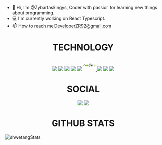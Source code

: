 - 👋 Hi, I’m @ŽybartasRingys, Coder with passion for learning new things about programming.
- :computer: I'm currently working on React Typescript.
- 📫 How to reach me DeveloperZR92@gmail.com






<h1 align="center">TECHNOLOGY</h1>

<p align="center">
  <img src="https://cdn.jsdelivr.net/gh/devicons/devicon/icons/html5/html5-original-wordmark.svg" style="height: 4rem"/>
<img src="https://cdn.jsdelivr.net/gh/devicons/devicon/icons/css3/css3-original-wordmark.svg" style="height: 4rem"/>
  <img src="https://cdn.jsdelivr.net/gh/devicons/devicon/icons/bootstrap/bootstrap-plain-wordmark.svg"  style="height: 4rem"/>
  <img src="https://cdn.jsdelivr.net/gh/devicons/devicon/icons/javascript/javascript-plain.svg" style="height: 4rem"/>
   <img src="https://cdn.jsdelivr.net/gh/devicons/devicon/icons/react/react-original.svg" style="height: 4rem"/>
<a href="https://nodejs.org" target="_blank"> <img src="https://raw.githubusercontent.com/devicons/devicon/master/icons/nodejs/nodejs-original-wordmark.svg" alt="nodejs" width="40" height="40"/> </a>
<img src="https://cdn.jsdelivr.net/gh/devicons/devicon/icons/npm/npm-original-wordmark.svg" style="height: 4rem"/>
<img src="https://cdn.jsdelivr.net/gh/devicons/devicon/icons/git/git-plain.svg" style="height: 4rem"/>
<img src="https://cdn.jsdelivr.net/gh/devicons/devicon/icons/github/github-original-wordmark.svg" style="height: 4rem; background-color:white"/>
</p>

<h1 align="center">SOCIAL</h1>

<div align="center">
<a href="https://www.linkedin.com/in/%C5%BEybartas-ringys/" target="blank"><img src="https://cdn.jsdelivr.net/gh/devicons/devicon/icons/linkedin/linkedin-original.svg" style="height: 3rem"/></a>
<a href="https://www.frontendmentor.io/profile/ZybartasRingys" target="blank"><img src="https://www.frontendmentor.io/static/images/logo-desktop.svg" style="height: 3rem" /></a>
</div>

<h1 align="center">GITHUB STATS</h1>
  <img src="https://github-readme-stats.vercel.app/api?username=Zybartasringys&theme=blueberry=true" alt="shwetangStats" />  

<!---
ZybartasRingys/ZybartasRingys is a ✨ special ✨ repository because its `README.md` (this file) appears on your GitHub profile.
You can click the Preview link to take a look at your changes.
--->
